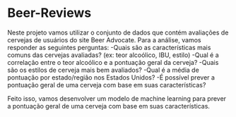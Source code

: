 # Beer-Reviews
Neste projeto vamos utilizar o conjunto de dados que contém avaliações de cervejas de usuários do site Beer Advocate.
Para a análise, vamos responder as seguintes perguntas:
-Quais são as características mais comuns das cervejas avaliadas? (ex: teor alcoólico, IBU, estilo)
-Qual é a correlação entre o teor alcoólico e a pontuação geral da cerveja?
-Quais são os estilos de cerveja mais bem avaliados?
-Qual é a média de pontuação por estado/região nos Estados Unidos?
-É possível prever a pontuação geral de uma cerveja com base em suas características?

Feito isso, vamos desenvolver um modelo de machine learning para prever a pontuação geral de uma cerveja com base em suas características.
